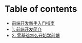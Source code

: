 # Table of contents

* [前端开发新手入门指南](README.md)
* [1. 前端开发简介](1.-qian-duan-kai-fa-jian-jie.md)
* [2. 零基础怎么开始学前端](2.-ling-ji-chu-zen-me-kai-shi-xue-qian-duan.md)

